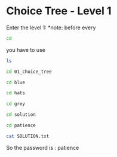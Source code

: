 # Choice Tree - Level 1

Enter the level 1:
*note: before every 
```sh
cd
```
you have to use 
```sh
ls
```

```sh
cd 01_choice_tree
```

```sh
cd blue
```

```sh
cd hats
```

```sh
cd grey
```

```sh
cd solution
```

```sh
cd patience
```

```sh
cat SOLUTION.txt
```
So the password is : patience
